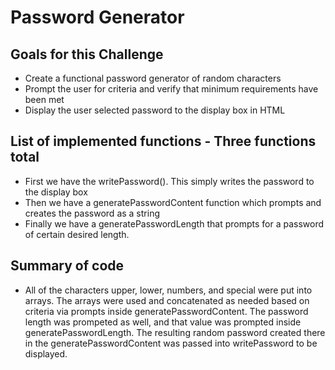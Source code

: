 # Password Generator

## Goals for this Challenge
* Create a functional password generator of random characters
* Prompt the user for criteria and verify that minimum requirements have been met
* Display the user selected password to the display box in HTML

## List of implemented functions - Three functions total
* First we have the writePassword(). This simply writes the password to the display box
* Then we have a generatePasswordContent function which prompts and creates the password as a string
* Finally we have a generatePasswordLength that prompts for a password of certain desired length.

## Summary of code
* All of the characters upper, lower, numbers, and special were put into arrays. The arrays were
used and concatenated as needed based on criteria via prompts inside generatePasswordContent. The password length 
was prompeted as well, and that value was prompted inside generatePasswordLength. The 
resulting random password created there in the generatePasswordContent was passed into writePassword
to be displayed.
